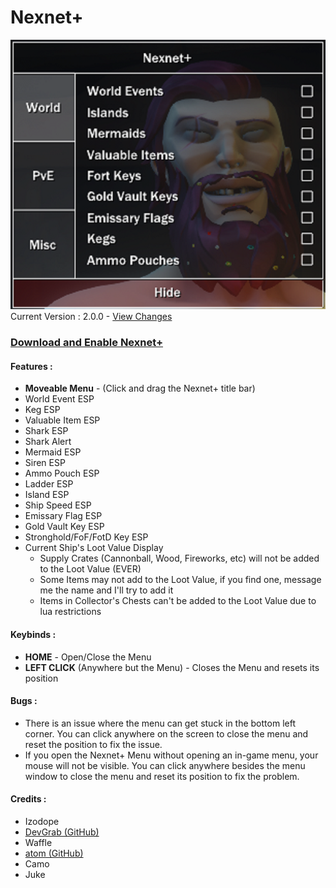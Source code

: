# Nexnet+ 

![alt text](https://github.com/Izoee/NexnetPlus/blob/main/Resources/display200.png?raw=true)  
Current Version : 2.0.0 - [View Changes](https://github.com/Izoee/NexnetPlus/blob/main/Resources/changelog.md)
### [Download and Enable Nexnet+](https://github.com/Izoee/NexnetPlus/blob/main/Resources/EnableNexnetPlus.md)

#### Features :
- **Moveable Menu** - (Click and drag the Nexnet+ title bar)
- World Event ESP
- Keg ESP
- Valuable Item ESP
- Shark ESP
- Shark Alert
- Mermaid ESP
- Siren ESP
- Ammo Pouch ESP
- Ladder ESP
- Island ESP
- Ship Speed ESP
- Emissary Flag ESP
- Gold Vault Key ESP
- Stronghold/FoF/FotD Key ESP
- Current Ship's Loot Value Display
  + Supply Crates (Cannonball, Wood, Fireworks, etc) will not be added to the Loot Value (EVER)
  + Some Items may not add to the Loot Value, if you find one, message me the name and I'll try to add it
  + Items in Collector's Chests can't be added to the Loot Value due to lua restrictions

#### Keybinds :
- **HOME** - Open/Close the Menu  
- **LEFT CLICK** (Anywhere but the Menu) - Closes the Menu and resets its position  

#### Bugs :  
- There is an issue where the menu can get stuck in the bottom left corner. You can click anywhere on the screen to close the menu and reset the position to fix the issue. 
- If you open the Nexnet+ Menu without opening an in-game menu, your mouse will not be visible. You can click anywhere besides the menu window to close the menu and reset its position to fix the problem.  
#### Credits :
  - Izodope
  - [DevGrab (GitHub)](https://github.com/dvGrab)
  - Waffle
  - [atom (GitHub)](https://github.com/AtomDaFed?tab=repositories)
  - Camo
  - Juke
